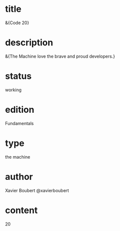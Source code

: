 # title

&{Code 20}

# description

&{The Machine love the brave and proud developers.}

# status

working

# edition

Fundamentals

# type

the machine

# author

Xavier Boubert @xavierboubert

# content

20